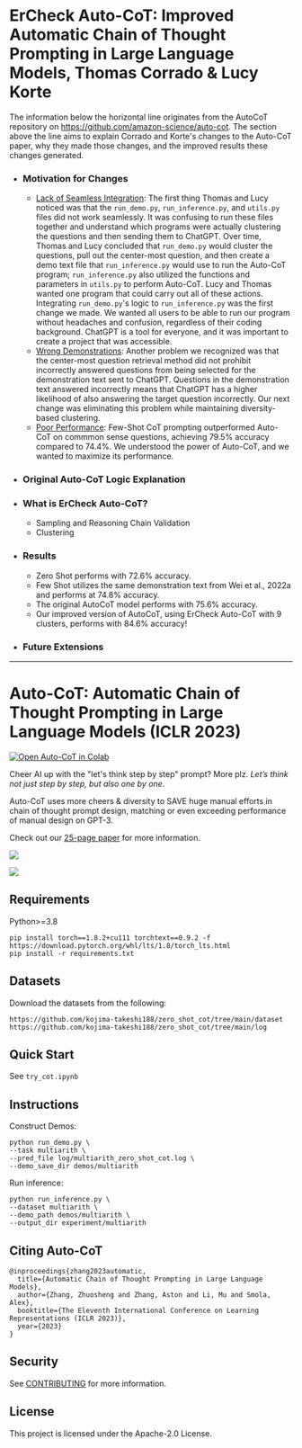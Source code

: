 # ErCheck Auto-CoT: Improved Automatic Chain of Thought Prompting in Large Language Models, Thomas Corrado & Lucy Korte

The information below the horizontal line originates from the AutoCoT repository on https://github.com/amazon-science/auto-cot. The section above the line aims to explain Corrado and Korte's changes to the Auto-CoT paper, why they made those changes, and the improved results these changes generated. 

- ### Motivation for Changes
  - <ins>Lack of Seamless Integration</ins>: The first thing Thomas and Lucy noticed was that the `run_demo.py`, `run_inference.py`, and `utils.py` files did not work seamlessly. It was confusing to run these files together and understand which programs were actually clustering the questions and then sending them to ChatGPT. Over time, Thomas and Lucy concluded that `run_demo.py` would cluster the questions, pull out the center-most question, and then create a demo text file that `run_inference.py` would use to run the Auto-CoT program; `run_inference.py` also utilized the functions and parameters in `utils.py` to perform Auto-CoT. Lucy and Thomas wanted one program that could carry out all of these actions. Integrating `run_demo.py`'s logic to `run_inference.py` was the first change we made. We wanted all users to be able to run our program without headaches and confusion, regardless of their coding background. ChatGPT is a tool for everyone, and it was important to create a project that was accessible. 
  - <ins>Wrong Demonstrations</ins>: Another problem we recognized was that the center-most question retrieval method did not prohibit incorrectly answered questions from being selected for the demonstration text sent to ChatGPT. Questions in the demonstration text answered incorrectly means that ChatGPT has a higher likelihood of also answering the target question incorrectly. Our next change was eliminating this problem while maintaining diversity-based clustering.
  - <ins>Poor Performance</ins>: Few-Shot CoT prompting outperformed Auto-CoT on commmon sense questions, achieving 79.5% accuracy compared to 74.4%. We understood the power of Auto-CoT, and we wanted to maximize its performance. 
- ### Original Auto-CoT Logic Explanation
- ### What is ErCheck Auto-CoT?
  - Sampling and Reasoning Chain Validation
  - Clustering
- ### Results
  - Zero Shot performs with 72.6% accuracy.
  - Few Shot utilizes the same demonstration text from Wei et al., 2022a and performs at 74.8% accuracy. 
  - The original AutoCoT model performs with 75.6% accuracy.  
  - Our improved version of AutoCoT, using ErCheck Auto-CoT with 9 clusters, performs with 84.6% accuracy!
- ### Future Extensions 

-----

# Auto-CoT: Automatic Chain of Thought Prompting in Large Language Models (ICLR 2023)

[![Open Auto-CoT in Colab](https://colab.research.google.com/assets/colab-badge.svg)](https://colab.research.google.com/github/amazon-science/auto-cot/blob/main/try_cot_colab.ipynb)

Cheer AI up with the "let's think step by step" prompt? More plz. *Let’s think not just step by step, but also one by one.*

Auto-CoT uses more cheers & diversity to SAVE huge manual efforts in chain of thought prompt design, matching or even exceeding performance of manual design on GPT-3.

Check out our [25-page paper](https://arxiv.org/pdf/2210.03493.pdf) for more information.

![](https://user-images.githubusercontent.com/22279212/194787183-a1f8dff8-a0ad-43a1-827f-819671503860.png)

![](https://user-images.githubusercontent.com/22279212/194787130-d28c9191-588c-41d2-a259-62377f19c934.png)


## Requirements

Python>=3.8
```
pip install torch==1.8.2+cu111 torchtext==0.9.2 -f https://download.pytorch.org/whl/lts/1.8/torch_lts.html
pip install -r requirements.txt
```

## Datasets

Download the datasets from the following:

```
https://github.com/kojima-takeshi188/zero_shot_cot/tree/main/dataset
https://github.com/kojima-takeshi188/zero_shot_cot/tree/main/log
```

## Quick Start

See ```try_cot.ipynb```

## Instructions

Construct Demos:

```
python run_demo.py \
--task multiarith \
--pred_file log/multiarith_zero_shot_cot.log \
--demo_save_dir demos/multiarith
```

Run inference:

```
python run_inference.py \
--dataset multiarith \
--demo_path demos/multiarith \
--output_dir experiment/multiarith
```

## Citing Auto-CoT
```
@inproceedings{zhang2023automatic,
  title={Automatic Chain of Thought Prompting in Large Language Models},
  author={Zhang, Zhuosheng and Zhang, Aston and Li, Mu and Smola, Alex},
  booktitle={The Eleventh International Conference on Learning Representations (ICLR 2023)},
  year={2023}
}
```

## Security

See [CONTRIBUTING](CONTRIBUTING.md#security-issue-notifications) for more information.

## License

This project is licensed under the Apache-2.0 License.
